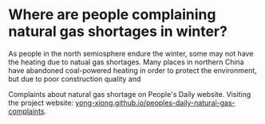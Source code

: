 # Where are people complaining natural gas shortages in winter?
As people in the north semiosphere endure the winter, some may not have the heating due to natual gas shortages. Many places in northern China have abandoned coal-powered heating in order to protect the environment, but due to poor construction quality and 

Complaints about natural gas shortage on People's Daily website. Visiting the project website: [yong-xiong.github.io/peoples-daily-natural-gas-complaints](yong-xiong.github.io/peoples-daily-natural-gas-complaints).
